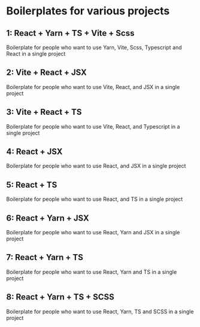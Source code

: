 # Boilerplates for various projects

## 1: React + Yarn + TS + Vite + Scss
<p>Boilerplate for people who want to use Yarn, Vite, Scss, Typescript and React in a single project</p> 

## 2: Vite + React + JSX
<p>Boilerplate for people who want to use Vite, React, and JSX in a single project</p> 

## 3: Vite + React + TS
<p>Boilerplate for people who want to use Vite, React, and Typescript in a single project</p> 

## 4: React + JSX
<p>Boilerplate for people who want to use React, and JSX in a single project</p> 

## 5: React + TS
<p>Boilerplate for people who want to use React, and TS in a single project</p> 

## 6: React + Yarn + JSX
<p>Boilerplate for people who want to use React, Yarn and JSX in a single project</p> 

## 7: React + Yarn + TS
<p>Boilerplate for people who want to use React, Yarn and TS in a single project</p> 

## 8: React + Yarn + TS + SCSS
<p>Boilerplate for people who want to use React, Yarn, TS and SCSS in a single project</p> 